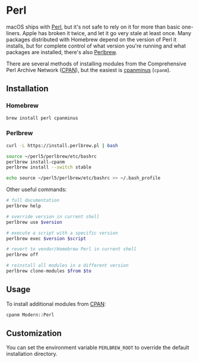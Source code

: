 # Perl

macOS ships with [Perl](https://www.perl.org), but it's not safe to
rely on it for more than basic one-liners. Apple has broken it twice,
and let it go very stale at least once. Many packages distributed with
Homebrew depend on the version of Perl it installs, but for complete
control of what version you're running and what packages are
installed, there's also [Perlbrew](https://perlbrew.pl).

There are several methods of installing modules from the Comprehensive
Perl Archive Network ([CPAN](https://www.cpan.org)), but the easiest
is [cpanminus](https://metacpan.org/pod/App::cpanminus) (`cpanm`).

## Installation

### Homebrew

```bash
brew install perl cpanminus
```

### Perlbrew

```bash
curl -L https://install.perlbrew.pl | bash

source ~/perl5/perlbrew/etc/bashrc
perlbrew install-cpanm
perlbrew install --switch stable

echo source ~/perl5/perlbrew/etc/bashrc >> ~/.bash_profile
```

Other useful commands:

```bash
# full documentation
perlbrew help

# override version in current shell
perlbrew use $version

# execute a script with a specific version
perlbrew exec $version $script

# revert to vendor/Homebrew Perl in current shell
perlbrew off

# reinstall all modules in a different version
perlbrew clone-modules $from $to
```

## Usage

To install additional modules from [CPAN](https://www.cpan.org):

```bash
cpanm Modern::Perl
```

## Customization

You can set the environment variable `PERLBREW_ROOT` to override
the default installation directory.
